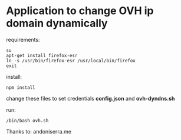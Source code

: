 # Application to change OVH ip domain dynamically

requirements:
```
su
apt-get install firefox-esr
ln -s /usr/bin/firefox-esr /usr/local/bin/firefox
exit
```

install:
```
npm install
```

change these files to set credentials
**config.json** and **ovh-dyndns.sh**

run:
```
/bin/bash ovh.sh
```

Thanks to:
andoniserra.me